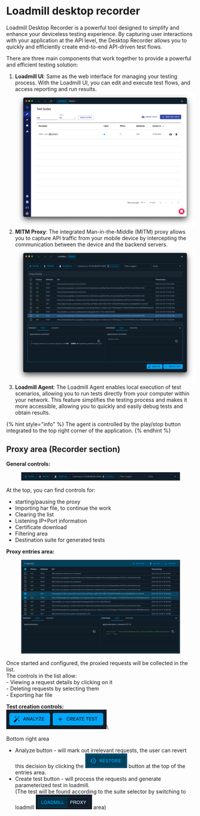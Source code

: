 # Loadmill desktop recorder

Loadmill Desktop Recorder is a powerful tool designed to simplify and enhance your deviceless testing experience. By capturing user interactions with your application at the API level, the Desktop Recorder allows you to quickly and efficiently create end-to-end API-driven test flows.&#x20;

There are three main components that work together to provide a powerful and efficient testing solution:

1. **Loadmill UI**: Same as the web interface for managing your testing process. With the Loadmill UI, you can edit and execute test flows, and access reporting and run results.\
   ![](<../../../.gitbook/assets/image (29) (2).png>)
2. **MITM Proxy**: The integrated Man-in-the-Middle (MITM) proxy allows you to capture API traffic from your mobile device by intercepting the communication between the device and the backend servers. \
   ![](<../../../.gitbook/assets/image (25) (2).png>)
3. **Loadmill Agent**: The Loadmill Agent enables local execution of test scenarios, allowing you to run tests directly from your computer within your network. This feature simplifies the testing process and makes it more accessible, allowing you to quickly and easily debug tests and obtain results.

{% hint style="info" %}
The agent is controlled by the play/stop button integrated to the top right corner of the application.
{% endhint %}

## **Proxy area (Recorder section)**

**General controls:**&#x20;

<figure><img src="../../../.gitbook/assets/image (13) (2).png" alt=""><figcaption></figcaption></figure>

At the top, you can find controls for:&#x20;

* starting/pausing the proxy
* Importing har file, to continue the work
* Clearing the list
* Listening IP+Port information
* Certificate download
* Filtering area
* Destination suite for generated tests

**Proxy entries area:**

<figure><img src="../../../.gitbook/assets/image (8) (2).png" alt=""><figcaption></figcaption></figure>

Once started and configured, the proxied requests will be collected in the list.\
The controls in the list allow:\
&#x20;\- Viewing a request details by clicking on it\
&#x20;\- Deleting requests by selecting them\
&#x20;\- Exporting har file

**Test creation controls:**\
![](<../../../.gitbook/assets/image (14) (2).png>)\


Bottom right area

* Analyze button - will mark out irrelevant requests, the user can revert this decision by clicking the <img src="../../../.gitbook/assets/image (30) (2).png" alt="" data-size="line"> button at the top of the entries area.
* Create test button - will process the requests and generate parameterized test in loadmill.\
  (The test will be found according to the suite selector by switching to loadmill <img src="../../../.gitbook/assets/image (12) (2).png" alt="" data-size="line"> area)

